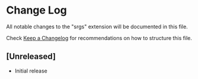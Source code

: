 # Change Log

All notable changes to the "srgs" extension will be documented in this file.

Check [Keep a Changelog](http://keepachangelog.com/) for recommendations on how to structure this file.

## [Unreleased]

- Initial release

